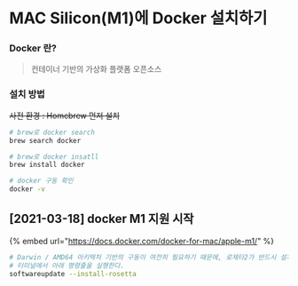 # MAC Silicon\(M1\)에 Docker 설치하기

### Docker 란?

> 컨테이너 기반의 가상화 플랫폼 오픈소스

### 설치 방법

~~사전 환경 : Homebrew 먼저 설치~~

```bash
# brew로 docker search
brew search docker

# brew로 docker insatll
brew install docker

# docker 구동 확인
docker -v
```

## \[2021-03-18\] docker M1 지원 시작

{% embed url="https://docs.docker.com/docker-for-mac/apple-m1/" %}

```bash
# Darwin / AMD64 아키텍처 기반의 구동이 여전히 필요하기 때문에, 로제타2가 반드시 설치되어 있어야 한다.
# 터미널에서 아래 명령줄을 실행한다.
softwareupdate --install-rosetta
```



